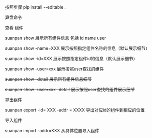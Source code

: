 
按照步骤
pip install --editable .



算盘命令

查看 组件

suanpan show   展示所有组件信息 包括 id name user

suanpan show -name=XXX   展示按照指定组件名称的信息（默认展示细节）

suanpan show -id=XXX   展示按照指定组件id的信息（默认展示细节）

suanpan show -user=xxx  展示按照user查找的组件



~~suanpan show -detail  展示所有组件信息细节~~

~~suanpan show -user=xxx -detail 展示按照user查找的组件展示细节~~

导出组件

suanpan export -id= XXX  -addr = XXXX  导出对应id的组件到相应的位置

导入组件

suanpan import -addr=XXX  从具体位置导入组件

